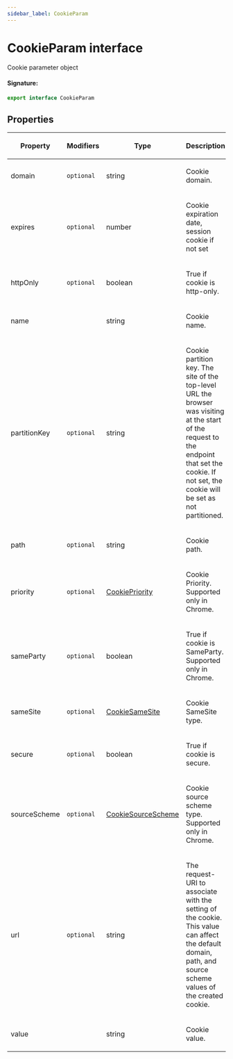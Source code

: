 ```yaml
---
sidebar_label: CookieParam
---
```


# CookieParam interface

Cookie parameter object

#### Signature:

```typescript
export interface CookieParam
```

## Properties

<table><thead><tr><th>

Property

</th><th>

Modifiers

</th><th>

Type

</th><th>

Description

</th><th>

Default

</th></tr></thead>
<tbody><tr><td>

<p id="domain">domain</p>

</td><td>

`optional`

</td><td>

string

</td><td>

Cookie domain.

</td><td>

</td></tr>
<tr><td>

<p id="expires">expires</p>

</td><td>

`optional`

</td><td>

number

</td><td>

Cookie expiration date, session cookie if not set

</td><td>

</td></tr>
<tr><td>

<p id="httponly">httpOnly</p>

</td><td>

`optional`

</td><td>

boolean

</td><td>

True if cookie is http-only.

</td><td>

</td></tr>
<tr><td>

<p id="name">name</p>

</td><td>

</td><td>

string

</td><td>

Cookie name.

</td><td>

</td></tr>
<tr><td>

<p id="partitionkey">partitionKey</p>

</td><td>

`optional`

</td><td>

string

</td><td>

Cookie partition key. The site of the top-level URL the browser was visiting at the start of the request to the endpoint that set the cookie. If not set, the cookie will be set as not partitioned.

</td><td>

</td></tr>
<tr><td>

<p id="path">path</p>

</td><td>

`optional`

</td><td>

string

</td><td>

Cookie path.

</td><td>

</td></tr>
<tr><td>

<p id="priority">priority</p>

</td><td>

`optional`

</td><td>

[CookiePriority](./puppeteer.cookiepriority.md)

</td><td>

Cookie Priority. Supported only in Chrome.

</td><td>

</td></tr>
<tr><td>

<p id="sameparty">sameParty</p>

</td><td>

`optional`

</td><td>

boolean

</td><td>

True if cookie is SameParty. Supported only in Chrome.

</td><td>

</td></tr>
<tr><td>

<p id="samesite">sameSite</p>

</td><td>

`optional`

</td><td>

[CookieSameSite](./puppeteer.cookiesamesite.md)

</td><td>

Cookie SameSite type.

</td><td>

</td></tr>
<tr><td>

<p id="secure">secure</p>

</td><td>

`optional`

</td><td>

boolean

</td><td>

True if cookie is secure.

</td><td>

</td></tr>
<tr><td>

<p id="sourcescheme">sourceScheme</p>

</td><td>

`optional`

</td><td>

[CookieSourceScheme](./puppeteer.cookiesourcescheme.md)

</td><td>

Cookie source scheme type. Supported only in Chrome.

</td><td>

</td></tr>
<tr><td>

<p id="url">url</p>

</td><td>

`optional`

</td><td>

string

</td><td>

The request-URI to associate with the setting of the cookie. This value can affect the default domain, path, and source scheme values of the created cookie.

</td><td>

</td></tr>
<tr><td>

<p id="value">value</p>

</td><td>

</td><td>

string

</td><td>

Cookie value.

</td><td>

</td></tr>
</tbody></table>
